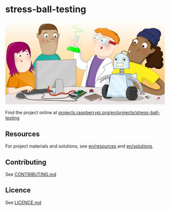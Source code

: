 # stress-ball-testing

![stress-ball-testing](banner.png)

Find the project online at [projects.raspberrypi.org/en/projects/stress-ball-testing](https://projects.raspberrypi.org/en/projects/stress-ball-testing)

## Resources
For project materials and solutions, see [en/resources](https://github.com/raspberrypilearning/stress-ball-testing/tree/master/en/resources) and [en/solutions](https://github.com/raspberrypilearning/stress-ball-testing/tree/master/en/solutions).

## Contributing
See [CONTRIBUTING.md](CONTRIBUTING.md)

## Licence
 See [LICENCE.md](LICENCE.md)